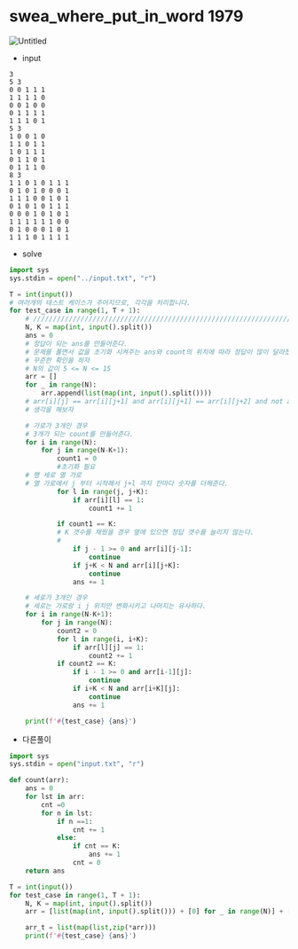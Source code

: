 # swea_where_put_in_word 1979

![Untitled](https://s3.us-west-2.amazonaws.com/secure.notion-static.com/2b979c8a-075e-4cb5-b0f5-c9c1bae4f19b/Untitled.png?X-Amz-Algorithm=AWS4-HMAC-SHA256&X-Amz-Content-Sha256=UNSIGNED-PAYLOAD&X-Amz-Credential=AKIAT73L2G45EIPT3X45%2F20230317%2Fus-west-2%2Fs3%2Faws4_request&X-Amz-Date=20230317T001003Z&X-Amz-Expires=86400&X-Amz-Signature=654d5fe24f165bc2be3daaa478614262c8c6c05773ccbbe96d1137b725bf0d6d&X-Amz-SignedHeaders=host&response-content-disposition=filename%3D%22Untitled.png%22&x-id=GetObject)

- input
```
3
5 3
0 0 1 1 1
1 1 1 1 0
0 0 1 0 0
0 1 1 1 1
1 1 1 0 1
5 3
1 0 0 1 0
1 1 0 1 1
1 0 1 1 1
0 1 1 0 1
0 1 1 1 0 
8 3
1 1 0 1 0 1 1 1
0 1 0 1 0 0 0 1
1 1 1 0 0 1 0 1
0 1 0 1 0 1 1 1
0 0 0 1 0 1 0 1
1 1 1 1 1 1 0 0
0 1 0 0 0 1 0 1
1 1 1 0 1 1 1 1 
```

- solve

```python
import sys
sys.stdin = open("../input.txt", "r")

T = int(input())
# 여러개의 테스트 케이스가 주어지므로, 각각을 처리합니다.
for test_case in range(1, T + 1):
    # ///////////////////////////////////////////////////////////////////////////////////
    N, K = map(int, input().split())
    ans = 0
    # 정답이 되는 ans를 만들어준다.
    # 문제를 풀면서 값을 초기화 시켜주는 ans와 count의 위치에 따라 정답이 많이 달라졌다.
    # 꾸준한 확인을 하자
    # N의 값이 5 <= N <= 15
    arr = []
    for _ in range(N):
        arr.append(list(map(int, input().split())))
    # arr[i][j] == arr[i][j+1] and arr[i][j+1] == arr[i][j+2] and not arr[i][j+2] == arr[i][j+3]
    # 생각을 해보자

    # 가로가 3개인 경우
    # 3개가 되는 count를 만들어준다.
    for i in range(N):
        for j in range(N-K+1):
            count1 = 0
            #초기화 필요
    # 행 세로 열 가로
    # 열 가로에서 j 부터 시작해서 j+l 까지 칸마다 숫자를 더해준다.
            for l in range(j, j+K):
                if arr[i][l] == 1:
                    count1 += 1

            if count1 == K:
            # K 갯수를 채웠을 경우 옆에 있으면 정답 갯수를 늘리지 않는다.
            #
                if j - 1 >= 0 and arr[i][j-1]:
                    continue
                if j+K < N and arr[i][j+K]:
                    continue
                ans += 1

    # 세로가 3개인 경우
    # 세로는 가로랑 i j 위치만 변화시키고 나머지는 유사하다.
    for i in range(N-K+1):
        for j in range(N):
            count2 = 0
            for l in range(i, i+K):
                if arr[l][j] == 1:
                    count2 += 1
            if count2 == K:
                if i - 1 >= 0 and arr[i-1][j]:
                    continue
                if i+K < N and arr[i+K][j]:
                    continue
                ans += 1

    print(f'#{test_case} {ans}')
```

- 다른풀이

```python
import sys
sys.stdin = open("input.txt", "r")

def count(arr):
    ans = 0
    for lst in arr:
        cnt =0
        for n in lst:
            if n ==1:
                cnt += 1
            else:
                if cnt == K:
                    ans += 1
                cnt = 0
    return ans

T = int(input())
for test_case in range(1, T + 1):
    N, K = map(int, input().split())
    arr = [list(map(int, input().split())) + [0] for _ in range(N)] + [[0]*(N+1)]

    arr_t = list(map(list,zip(*arr)))
    print(f'#{test_case} {ans}')
```